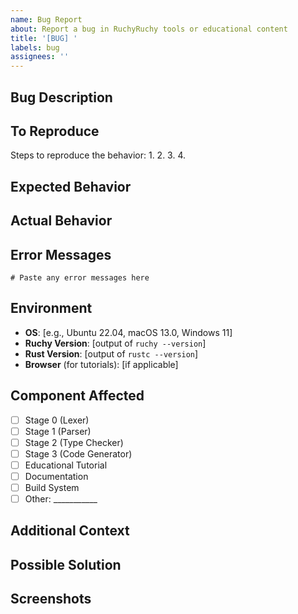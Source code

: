 ```yaml
---
name: Bug Report
about: Report a bug in RuchyRuchy tools or educational content
title: '[BUG] '
labels: bug
assignees: ''
---
```


## Bug Description
<!-- Clear and concise description of the bug -->

## To Reproduce
Steps to reproduce the behavior:
1. 
2. 
3. 
4. 

## Expected Behavior
<!-- What you expected to happen -->

## Actual Behavior
<!-- What actually happened -->

## Error Messages
```
# Paste any error messages here
```

## Environment
- **OS**: [e.g., Ubuntu 22.04, macOS 13.0, Windows 11]
- **Ruchy Version**: [output of `ruchy --version`]
- **Rust Version**: [output of `rustc --version`]
- **Browser** (for tutorials): [if applicable]

## Component Affected
- [ ] Stage 0 (Lexer)
- [ ] Stage 1 (Parser)
- [ ] Stage 2 (Type Checker)
- [ ] Stage 3 (Code Generator)
- [ ] Educational Tutorial
- [ ] Documentation
- [ ] Build System
- [ ] Other: ___________

## Additional Context
<!-- Add any other context about the problem here -->

## Possible Solution
<!-- If you have ideas on how to fix this bug -->

## Screenshots
<!-- If applicable, add screenshots to help explain the problem -->